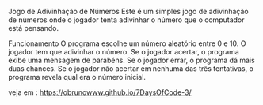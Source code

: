 Jogo de Adivinhação de Números
Este é um simples jogo de adivinhação de números onde o jogador tenta adivinhar o número que o computador está pensando.

Funcionamento
O programa escolhe um número aleatório entre 0 e 10.
O jogador tem que adivinhar o número.
Se o jogador acertar, o programa exibe uma mensagem de parabéns.
Se o jogador errar, o programa dá mais duas chances.
Se o jogador não acertar em nenhuma das três tentativas, o programa revela qual era o número inicial.

veja em : https://obrunowww.github.io/7DaysOfCode-3/
